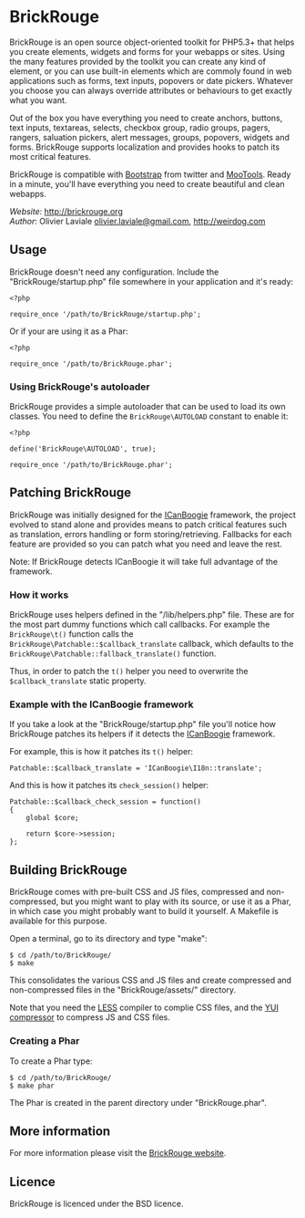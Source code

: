 BrickRouge
==========

BrickRouge is an open source object-oriented toolkit for PHP5.3+ that helps you create elements,
widgets and forms for your webapps or sites. Using the many features provided by the toolkit you
can create any kind of element, or you can use built-in elements which are commoly found in web
applications such as forms, text inputs, popovers or date pickers. Whatever you choose you can
always override attributes or behaviours to get exactly what you want.

Out of the box you have everything you need to create anchors, buttons, text inputs, textareas,
selects, checkbox group, radio groups, pagers, rangers, saluation pickers, alert messages, groups,
popovers, widgets and forms. BrickRouge supports localization and provides hooks to patch its
most critical features.

BrickRouge is compatible with
[Bootstrap](http://twitter.github.com/bootstrap/) from twitter and
[MooTools](http://mootools.net). Ready in a minute, you'll have everything you need to create
beautiful and clean webapps.

*Website*: <http://brickrouge.org>  
*Author*: Olivier Laviale <olivier.laviale@gmail.com>, <http://weirdog.com>


Usage
-----

BrickRouge doesn't need any configuration. Include the "BrickRouge/startup.php" file
somewhere in your application and it's ready:

	<?php
	
	require_once '/path/to/BrickRouge/startup.php';
	
Or if your are using it as a Phar:

	<?php
	
	require_once '/path/to/BrickRouge.phar';


### Using BrickRouge's autoloader

BrickRouge provides a simple autoloader that can be used to load its own classes. You need to
define the `BrickRouge\AUTOLOAD` constant to enable it:

	<?php
	
	define('BrickRouge\AUTOLOAD', true);
	
	require_once '/path/to/BrickRouge.phar';





Patching BrickRouge
-------------------

BrickRouge was initially designed for the
[ICanBoogie](https://github.com/ICanBoogie/ICanBoogie) framework, the project evolved to
stand alone and provides means to patch critical features such as translation, errors handling or
form storing/retrieving. Fallbacks for each feature are provided so you can patch what you need
and leave the rest.

Note: If BrickRouge detects ICanBoogie it will take full advantage of the framework.


### How it works

BrickRouge uses helpers defined in the "/lib/helpers.php" file. These are for the most part dummy
functions which call callbacks. For example the `BrickRouge\t()` function calls the
`BrickRouge\Patchable::$callback_translate` callback, which defaults to the
`BrickRouge\Patchable::fallback_translate()` function.

Thus, in order to patch the `t()` helper you need to overwrite the `$callback_translate`
static property.


### Example with the ICanBoogie framework

If you take a look at the "BrickRouge/startup.php" file you'll notice how BrickRouge patches its
helpers if it detects the [ICanBoogie](https://github.com/ICanBoogie/ICanBoogie) framework.

For example, this is how it patches its `t()` helper:

	Patchable::$callback_translate = 'ICanBoogie\I18n::translate';
	
And this is how it patches its `check_session()` helper:

	Patchable::$callback_check_session = function()
	{
		global $core;

		return $core->session;
	};




Building BrickRouge
-------------------

BrickRouge comes with pre-built CSS and JS files, compressed and non-compressed, but you might
want to play with its source, or use it as a Phar, in which case you might probably want to build
it yourself. A Makefile is available for this purpose.

Open a terminal, go to its directory and type "make":

	$ cd /path/to/BrickRouge/
	$ make

This consolidates the various CSS and JS files and create compressed and non-compressed
files in the "BrickRouge/assets/" directory.

Note that you need the [LESS](http://lesscss.org/) compiler to complie CSS files, and the
[YUI compressor](http://developer.yahoo.com/yui/compressor/) to compress JS and CSS files.


### Creating a Phar

To create a Phar type:

	$ cd /path/to/BrickRouge/
	$ make phar

The Phar is created in the parent directory under "BrickRouge.phar".




More information
----------------

For more information please visit the [BrickRouge website](http://brickrouge.org/).




Licence
-------

BrickRouge is licenced under the BSD licence.